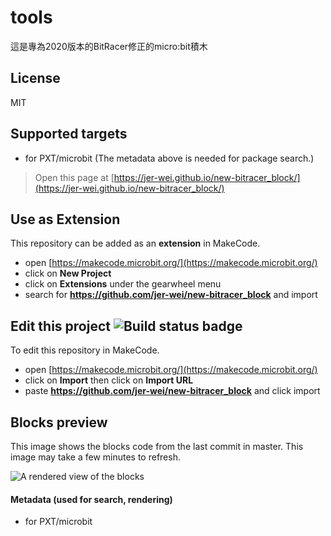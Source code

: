 # tools

這是專為2020版本的BitRacer修正的micro:bit積木

## License

MIT

## Supported targets

* for PXT/microbit
(The metadata above is needed for package search.)



> Open this page at [https://jer-wei.github.io/new-bitracer_block/](https://jer-wei.github.io/new-bitracer_block/)

## Use as Extension

This repository can be added as an **extension** in MakeCode.

* open [https://makecode.microbit.org/](https://makecode.microbit.org/)
* click on **New Project**
* click on **Extensions** under the gearwheel menu
* search for **https://github.com/jer-wei/new-bitracer_block** and import

## Edit this project ![Build status badge](https://github.com/jer-wei/new-bitracer_block/workflows/MakeCode/badge.svg)

To edit this repository in MakeCode.

* open [https://makecode.microbit.org/](https://makecode.microbit.org/)
* click on **Import** then click on **Import URL**
* paste **https://github.com/jer-wei/new-bitracer_block** and click import

## Blocks preview

This image shows the blocks code from the last commit in master.
This image may take a few minutes to refresh.

![A rendered view of the blocks](https://github.com/jer-wei/new-bitracer_block/raw/master/.github/makecode/blocks.png)

#### Metadata (used for search, rendering)

* for PXT/microbit
<script src="https://makecode.com/gh-pages-embed.js"></script><script>makeCodeRender("{{ site.makecode.home_url }}", "{{ site.github.owner_name }}/{{ site.github.repository_name }}");</script>

